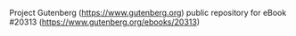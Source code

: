 Project Gutenberg (https://www.gutenberg.org) public repository for eBook #20313 (https://www.gutenberg.org/ebooks/20313)
